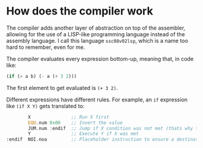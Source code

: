 # How does the compiler work

The compiler adds another layer of abstraction on top of the assembler, allowing for the use of a LISP-like programming language instead of the assembly language.
I call this language `ssc08v02lsp`, which is a name too hard to remember, even for me.

The compiler evaluates every expression bottom-up, meaning that, in code like:

```lsp
(if (> a b) (- a (+ 3 2)))
```

The first element to get evaluated is `(+ 3 2)`.

Different expressions have different rules.
For example, an `if` expression like `(if X Y)` gets translated to:
```asm
        X               ;; Run X first
        EQU.num 0x00    ;; Invert the value
        JUM.num :endif  ;; Jump if X condition was not met (thats why the value was inverted)
        Y               ;; Execute Y if X was met
:endif  NOI.noa         ;; Placeholder instruction to ensure a destination point for the jump
```
